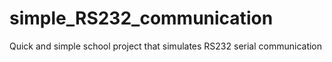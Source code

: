 # simple_RS232_communication
Quick and simple school project that simulates RS232 serial communication 

